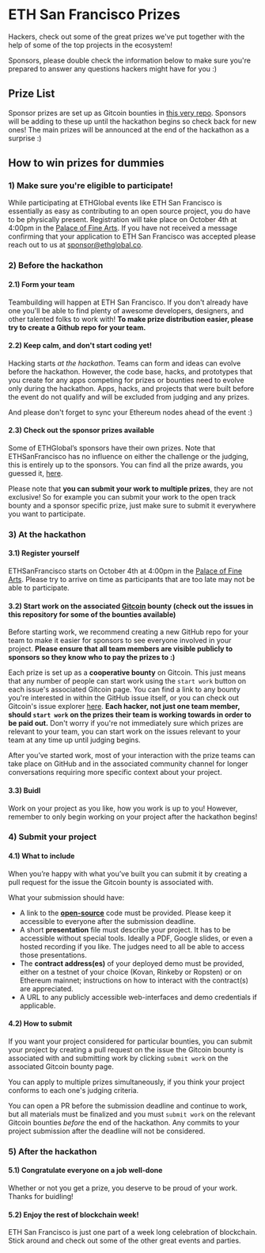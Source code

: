 # ETH San Francisco Prizes

Hackers, check out some of the great prizes we've put together with the help of some of the top projects in the ecosystem!

Sponsors, please double check the information below to make sure you're prepared to answer any questions hackers might have for you :)

## Prize List

Sponsor prizes are set up as Gitcoin bounties in [this very repo](https://github.com/ethglobal/ethsanfrancisco-bounties). Sponsors will be adding to these up until the hackathon begins so check back for new ones! The main prizes will be announced at the end of the hackathon as a surprise :)

## How to win prizes for dummies

### 1) Make sure you're eligible to participate!

While participating at ETHGlobal events like ETH San Francisco is essentially as easy as contributing to an open source project, you do have to be physically present. Registration will take place on October 4th at 4:00pm in the [Palace of Fine Arts](https://www.google.ca/maps/place/3301+Lyon+St,+San+Francisco,+CA+94123,+USA/@37.8029577,-122.4513816,17z/data=!4m5!3m4!1s0x808586d567c38637:0x5477f0108e294db2!8m2!3d37.8019913!4d-122.4486565). If you have not received a message confirming that your application to ETH San Francisco was accepted please reach out to us at sponsor@ethglobal.co.

### 2) Before the hackathon

#### 2.1) Form your team

Teambuilding will happen at ETH San Francisco. If you don't already have one you'll be able to find plenty of awesome developers, designers, and other talented folks to work with! **To make prize distribution easier, please try to create a Github repo for your team.**

#### 2.2) Keep calm, and don't start coding yet!

Hacking starts *at the hackathon*. Teams can form and ideas can evolve before the hackathon. However, the code base, hacks, and prototypes that you create for any apps competing for prizes or bounties need to evolve only during the hackathon. Apps, hacks, and projects that were built before the event do not qualify and will be excluded from judging and any prizes.

And please don't forget to sync your Ethereum nodes ahead of the event :)

#### 2.3) Check out the sponsor prizes available

Some of ETHGlobal’s sponsors have their own prizes. Note that ETHSanFrancisco has no influence on either the challenge or the judging, this is entirely up to the sponsors. You can find all the prize awards, you guessed it, [here](https://github.com/ethglobal/ethsanfrancisco-bounties/issues).

Please note that **you can submit your work to multiple prizes**, they are not exclusive! So for example you can submit your work to the open track bounty and a sponsor specific prize, just make sure to submit it everywhere you want to participate.

### 3) At the hackathon

#### 3.1) Register yourself

ETHSanFrancisco starts on October 4th at 4:00pm in the [Palace of Fine Arts](https://www.google.ca/maps/place/3301+Lyon+St,+San+Francisco,+CA+94123,+USA/@37.8029577,-122.4513816,17z/data=!4m5!3m4!1s0x808586d567c38637:0x5477f0108e294db2!8m2!3d37.8019913!4d-122.4486565). Please try to arrive on time as participants that are too late may not be able to participate.

#### 3.2) Start work on the associated [Gitcoin](https://gitcoin.co/explorer) bounty (check out the issues in this repository for some of the bounties available)

Before starting work, we recommend creating a new GitHub repo for your team to make it easier for sponsors to see everyone involved in your project. **Please ensure that all team members are visible publicly to sponsors so they know who to pay the prizes to :)**

Each prize is set up as a **cooperative bounty** on Gitcoin. This just means that any number of people can start work using the `start work` button on each issue's associated Gitcoin page. You can find a link to any bounty you're interested in within the GitHub issue itself, or you can check out Gitcoin's issue explorer [here](https://gitcoin.co/explorer). **Each hacker, not just one team member, should `start work` on the prizes their team is working towards in order to be paid out.** Don't worry if you're not immediately sure which prizes are relevant to your team, you can start work on the issues relevant to your team at any time up until judging begins.

After you’ve started work, most of your interaction with the prize teams can take place on GitHub and in the associated community channel for longer conversations requiring more specific context about your project.

#### 3.3) Buidl

Work on your project as you like, how you work is up to you! However, remember to only begin working on your project after the hackathon begins!

### 4) Submit your project

#### 4.1) What to include

When you’re happy with what you’ve built you can submit it by creating a pull request for the issue the Gitcoin bounty is associated with.

What your submission should have:

- A link to the [**open-source**](https://opensource.org/licenses) code must be provided. Please keep it accessible to everyone after the submission deadline.
- A short **presentation** file must describe your project. It has to be accessible without special tools. Ideally a PDF, Google slides, or even a hosted recording if you like. The judges need to all be able to access those presentations.
- The **contract address(es)** of your deployed demo must be provided, either on a testnet of your choice (Kovan, Rinkeby or Ropsten) or on Ethereum mainnet; instructions on how to interact with the contract(s) are appreciated.
- A URL to any publicly accessible web-interfaces and demo credentials if applicable.

#### 4.2) How to submit

If you want your project considered for particular bounties, you can submit your project by creating a pull request on the issue the Gitcoin bounty is associated with and submitting work by clicking `submit work` on the associated Gitcoin bounty page.

You can apply to multiple prizes simultaneously, if you think your project conforms to each one's judging criteria.

You can open a PR before the submission deadline and continue to work, but all materials must be finalized and you must `submit work` on the relevant Gitcoin bounties *before* the end of the hackathon. Any commits to your project submission after the deadline will not be considered.

### 5) After the hackathon

#### 5.1) Congratulate everyone on a job well-done

Whether or not you get a prize, you deserve to be proud of your work. Thanks for buidling!

#### 5.2) Enjoy the rest of blockchain week!

ETH San Francisco is just one part of a week long celebration of blockchain. Stick around and check out some of the other great events and parties.
